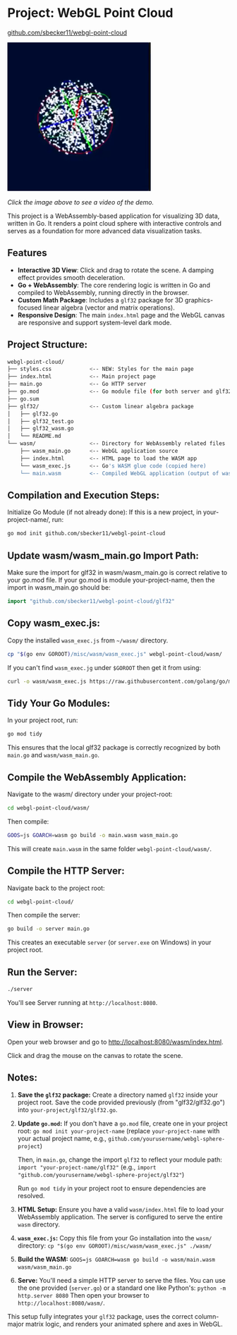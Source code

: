 # Project: WebGL Point Cloud
[github.com/sbecker11/webgl-point-cloud](https://github.com/sbecker11/webgl-point-cloud)

[![Sphere Demo](./media/Sphere86KB.png)](./media/Sphere1.4MB.mp4)

*Click the image above to see a video of the demo.*

This project is a WebAssembly-based application for visualizing 3D data, written in Go. It renders a point cloud sphere with interactive controls and serves as a foundation for more advanced data visualization tasks.

## Features
- **Interactive 3D View**: Click and drag to rotate the scene. A damping effect provides smooth deceleration.
- **Go + WebAssembly**: The core rendering logic is written in Go and compiled to WebAssembly, running directly in the browser.
- **Custom Math Package**: Includes a `glf32` package for 3D graphics-focused linear algebra (vector and matrix operations).
- **Responsive Design**: The main `index.html` page and the WebGL canvas are responsive and support system-level dark mode.

## Project Structure:
```bash
webgl-point-cloud/
├── styles.css            <-- NEW: Styles for the main page
├── index.html            <-- Main project page
├── main.go               <-- Go HTTP server
├── go.mod                <-- Go module file (for both server and glf32 package)
├── go.sum
├── glf32/                <-- Custom linear algebra package
│   ├── glf32.go
│   ├── glf32_test.go
│   ├── glf32_wasm.go
│   └── README.md
└── wasm/                 <-- Directory for WebAssembly related files
    ├── wasm_main.go      <-- WebGL application source
    ├── index.html        <-- HTML page to load the WASM app
    └── wasm_exec.js      <-- Go's WASM glue code (copied here)
    └── main.wasm         <-- Compiled WebGL application (output of wasm_main.go)
```

## Compilation and Execution Steps:  
Initialize Go Module (if not already done):
If this is a new project, in your-project-name/, run:

```bash
go mod init github.com/sbecker11/webgl-point-cloud
```

## Update wasm/wasm_main.go Import Path:  
Make sure the import for glf32 in wasm/wasm_main.go is correct relative to your go.mod file. If your go.mod is module your-project-name, then the import in wasm_main.go should be:
```go
import "github.com/sbecker11/webgl-point-cloud/glf32"
```
## Copy wasm_exec.js:  
Copy the installed `wasm_exec.js` from `~/wasm/` directory.
```bash
cp "$(go env GOROOT)/misc/wasm/wasm_exec.js" webgl-point-cloud/wasm/
```
If you can't find `wasm_exec.jg` under `$GOROOT` then get it from using: 
```bash
curl -o wasm/wasm_exec.js https://raw.githubusercontent.com/golang/go/master/misc/wasm/wasm_exec.js
```
## Tidy Your Go Modules:  
In your project root, run:   
```bash
go mod tidy
```
This ensures that the local glf32 package is correctly recognized by both `main.go` and `wasm/wasm_main.go`.

## Compile the WebAssembly Application:  
Navigate to the wasm/ directory under your project-root:  
```bash
cd webgl-point-cloud/wasm/
```
Then compile:  
```bash
GOOS=js GOARCH=wasm go build -o main.wasm wasm_main.go  
```
This will create `main.wasm` in the same folder `webgl-point-cloud/wasm/`.

## Compile the HTTP Server:  
Navigate back to the project root:
```bash
cd webgl-point-cloud/
```
Then compile the server:  
```bash
go build -o server main.go
```
This creates an executable `server` (or `server.exe` on Windows) in your project root.

## Run the Server:  
```Bash
./server
```
You'll see Server running at `http://localhost:8080`.

## View in Browser:  
Open your web browser and go to [http://localhost:8080/wasm/index.html](http://localhost:8080/wasm/index.html).

Click and drag the mouse on the canvas to rotate the scene.

## Notes:  
1.  **Save the `glf32` package:**
    Create a directory named `glf32` inside your project root.
    Save the code provided previously (from "glf32/glf32.go") into `your-project/glf32/glf32.go`.

2.  **Update `go.mod`:**
    If you don't have a `go.mod` file, create one in your project root:
    `go mod init your-project-name` (replace `your-project-name` with your actual project name, e.g., `github.com/yourusername/webgl-sphere-project`)

    Then, in `main.go`, change the import `glf32` to reflect your module path:
    `import "your-project-name/glf32"` (e.g., `import "github.com/yourusername/webgl-sphere-project/glf32"`)

    Run `go mod tidy` in your project root to ensure dependencies are resolved.

3.  **HTML Setup:** Ensure you have a valid `wasm/index.html` file to load your WebAssembly application. The server is configured to serve the entire `wasm` directory.

4.  **`wasm_exec.js`:** Copy this file from your Go installation into the `wasm/` directory:
    `cp "$(go env GOROOT)/misc/wasm/wasm_exec.js" ./wasm/`

5.  **Build the WASM:**
    `GOOS=js GOARCH=wasm go build -o wasm/main.wasm wasm/wasm_main.go`

6.  **Serve:**
    You'll need a simple HTTP server to serve the files. You can use the one provided (`server.go`) or a standard one like Python's:
    `python -m http.server 8080`
    Then open your browser to `http://localhost:8080/wasm/`.

This setup fully integrates your `glf32` package, uses the correct column-major matrix logic, and renders your animated sphere and axes in WebGL.
